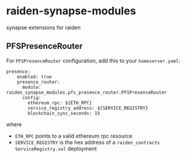 # raiden-synapse-modules
synapse extensions for raiden

## PFSPresenceRouter

For `PFSPresenceRouter` configuration, add this to your `homeserver.yaml`:

```
presence:
    enabled: true
    presence_router:
      module: raiden_synapse_modules.pfs_presence_router.PFSPresenceRouter
      config:
        ethereum_rpc: ${ETH_RPC}
        service_registry_address: ${SERVICE_REGISTRY}
        blockchain_sync_seconds: 15
```

where
- `ETH_RPC` points to a valid ethereum rpc resource
- `SERVICE_REGISTRY` is the hex address of a `raiden_contracts` `ServiceRegistry.sol` deployment
